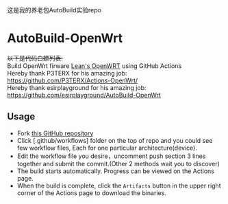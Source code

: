 这是我的养老包AutoBuild实验repo

# AutoBuild-OpenWrt

~~以下是代码白嫖列表:~~ <br>
Build OpenWrt firware [Lean's OpenWRT](https://github.com/coolsnowwolf/lede) using GitHub Actions  
Hereby thank P3TERX for his amazing job: https://github.com/P3TERX/Actions-OpenWrt/ <br>
Hereby thank esirplayground for his amazing job: https://github.com/esirplayground/AutoBuild-OpenWrt

## Usage

- Fork [this GitHub repository](https://github.com/esirplayground/AutoBuild-OpenWrt)
- Click [.github/workflows] folder on the top of repo and you could see few workflow files, Each for one particular architecture(device).
- Edit the workflow file you desire，uncomment push section 3 lines together and submit the commit.(Other 2 methods wait you to discover)
- The build starts automatically. Progress can be viewed on the Actions page.
- When the build is complete, click the `Artifacts` button in the upper right corner of the Actions page to download the binaries.


